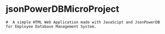 # jsonPowerDBMicroProject

	#  A simple HTML Web Application made with JavaScipt and JsonPowerDB for Employee Database Management System.
		    
